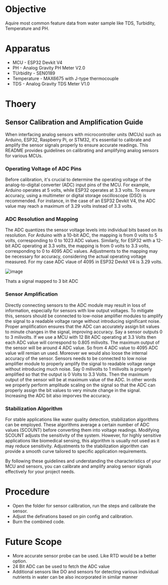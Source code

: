 # Objective

Aquire most common feature data from water sample like TDS, Turbidity, Temperature and PH.

# Apparatus

- MCU - ESP32 Devkit V4
- PH - Analog Gravity PH Meter V2.0
- TUrbidity - SEN0189
- Temperature - MAX6675 with J-type thermocouple
- TDS - Analog Gravity TDS Meter V1.0

# Thoery

## Sensor Calibration and Amplification Guide

When interfacing analog sensors with microcontroller units (MCUs) such as Arduino, ESP32, Raspberry Pi, or STM32, it's essential to calibrate and amplify the sensor signals properly to ensure accurate readings. This README provides guidelines on calibrating and amplifying analog sensors for various MCUs.

### Operating Voltage of ADC Pins
Before calibration, it's crucial to determine the operating voltage of the analog-to-digital converter (ADC) input pins of the MCU. For example, Arduino operates at 5 volts, while ESP32 operates at 3.3 volts. To ensure accuracy, using a multimeter or digital storage oscilloscope (DSO) is recommended. For instance, in the case of an ESP32 Devkit V4, the ADC value may reach a maximum of 3.29 volts instead of 3.3 volts.

### ADC Resolution and Mapping
The ADC quantizes the sensor voltage levels into individual bits based on its resolution. For Arduino with a 10-bit ADC, the mapping is from 0 volts to 5 volts, corresponding to 0 to 1023 ADC values. Similarly, for ESP32 with a 12-bit ADC operating at 3.3 volts, the mapping is from 0 volts to 3.3 volts, corresponding to 0 to 4095 ADC values. Adjustments to the mapping may be necessary for accuracy, considering the actual operating voltage measured. For my case ADC vlaue of 4095 in ESP32 Devkit V4 is 3.29 volts.

![image](https://github.com/MaxWadrin/Water_Quality_Prediction_System_using_IOT_and_AI/assets/61119096/52108ac7-7a31-458d-9e11-d30f47a988f4)

Thats a signal mapped to 3 bit ADC


### Sensor Amplification
Directly connecting sensors to the ADC module may result in loss of information, especially for sensors with low output voltages. To mitigate this, sensors should be connected to low-noise amplifier modules to amplify the signal to a readable voltage range without introducing significant noise. Proper amplification ensures that the ADC can accurately assign bit values to minute changes in the signal, improving accuracy. Say a sensor outputs 0 to 3 milivolts. If we use a MCU with 12 Bit ADC operating at 3.3 Volts then each ADC value will correspond to 0.805 milivolts. The maximum output of the sensor will be around 4 ADC value. So from 4 ADC value to 4095 ADC value will remian un used. Moreover we would also loose the internal accuracy of the sensor. Sensors needs to be connected to low noise amplifier module to properly amplify the signal to readable voltage range without introducing much noise. Say 0 milivolts to 1 milivolts is properly amplified so that the output is 0 Volts to 3.3 Volts. Then the maximum output of the sensor will be at maximum value of the ADC. In other words we properly perform amplitude scaling on the signal so that the ADC can properly assign the bit values to very minute change in the signal. Increasing the ADC bit also imporves the accuracy.

### Stabilization Algorithm
For stable applications like water quality detection, stabilization algorithms can be employed. These algorithms average a certain number of ADC values (SCOUNT) before converting them into voltage readings. Modifying SCOUNT adjusts the sensitivity of the system. However, for highly sensitive applications like biomedical sensing, this algorithm is usually not used as it may reduce sensitivity. Adjustments to the stabilization algorithm can provide a smooth curve tailored to specific application requirements.

By following these guidelines and understanding the characteristics of your MCU and sensors, you can calibrate and amplify analog sensor signals effectively for your project needs.

# Procedure

- Open the folder for sensor calibration, run the steps and calibrate the sensor.
- Adjust the definations based on pin config and calibration.
- Burn the combined code.

# Future Scope

- More accurate sensor probe can be used. Like RTD would be a better option.
- 24 Bit ADC can be used to fetch the ADC value
- Additional sensors like DO and sensors for detecting various individual nutrients in water can be also incorporated in similar manner
